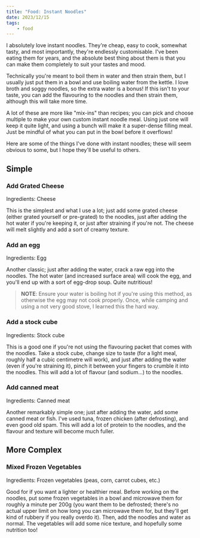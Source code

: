 ```yaml
---
title: "Food: Instant Noodles"
date: 2023/12/15
tags:
    - food
---
```


I absolutely love instant noodles. They're cheap, easy to cook, somewhat tasty,
and most importantly, they're endlessly customisable. I've been eating them for
years, and the absolute best thing about them is that you can make them
completely to suit your tastes and mood.

Technically you're meant to boil them in water and then strain them, but I
usually just put them in a bowl and use boiling water from the kettle. I love
broth and soggy noodles, so the extra water is a bonus! If this isn't to your
taste, you can add the flavouring to the noodles and then strain them, although
this will take more time.

A lot of these are more like "mix-ins" than recipes; you can pick and choose
multiple to make your own custom instant noodle meal. Using just one will
keep it quite light, and using a bunch will make it a super-dense filling meal.
Just be mindful of what you can put in the bowl before it overflows!

Here are some of the things I've done with instant noodles; these will seem
obvious to some, but I hope they'll be useful to others.

## Simple

### Add Grated Cheese

Ingredients: Cheese

This is the simplest and what I use a lot; just add some grated cheese (either
grated yourself or pre-grated) to the noodles, just after adding the hot water
if you're keeping it, or just after straining if you're not. The cheese will
melt slightly and add a sort of creamy texture.

### Add an egg

Ingredients: Egg

Another classic; just after adding the water, crack a raw egg into the noodles.
The hot water (and increased surface area) will cook the egg, and you'll end up
with a sort of egg-drop soup. Quite nutritious!

> **NOTE**: Ensure your water is boiling hot if you're using this method, as
> otherwise the egg may not cook properly. Once, while camping and using a not
> very good stove, I learned this the hard way.

### Add a stock cube

Ingredients: Stock cube

This is a good one if you're not using the flavouring packet that comes with
the noodles. Take a stock cube, change size to taste (for a light meal, roughly
half a cubic centimetre will work), and just after adding the water (even if
you're straining it), pinch it between your fingers to crumble it into the
noodles. This will add a lot of flavour (and sodium...) to the noodles.

### Add canned meat

Ingredients: Canned meat

Another remarkably simple one; just after adding the water, add some canned
meat or fish. I've used tuna, frozen chicken (after defrosting), and even
good old spam. This will add a lot of protein to the noodles, and the flavour
and texture will become much fuller.

## More Complex

### Mixed Frozen Vegetables

Ingredients: Frozen vegetables (peas, corn, carrot cubes, etc.)

Good for if you want a lighter or healthier meal. Before working on the
noodles, put some frozen vegetables in a bowl and microwave them for roughly a
minute per 200g (you want them to be defrosted; there's no actual upper limit
on how long you can microwave them for, but they'll get kind of rubbery if you
really overdo it). Then, add the noodles and water as normal. The vegetables
will add some nice texture, and hopefully some nutrition too!
